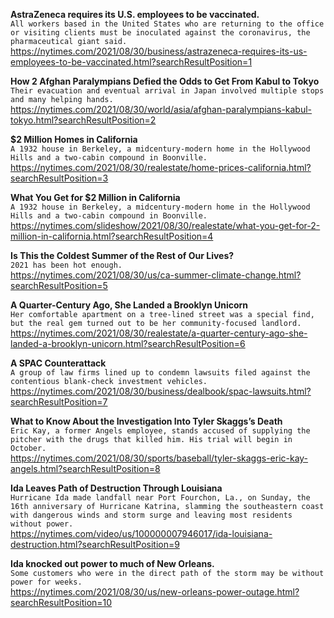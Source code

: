 **AstraZeneca requires its U.S. employees to be vaccinated.**\
`All workers based in the United States who are returning to the office or visiting clients must be inoculated against the coronavirus, the pharmaceutical giant said.`\
https://nytimes.com/2021/08/30/business/astrazeneca-requires-its-us-employees-to-be-vaccinated.html?searchResultPosition=1

**How 2 Afghan Paralympians Defied the Odds to Get From Kabul to Tokyo**\
`Their evacuation and eventual arrival in Japan involved multiple stops and many helping hands.`\
https://nytimes.com/2021/08/30/world/asia/afghan-paralympians-kabul-tokyo.html?searchResultPosition=2

**$2 Million Homes in California**\
`A 1932 house in Berkeley, a midcentury-modern home in the Hollywood Hills and a two-cabin compound in Boonville.`\
https://nytimes.com/2021/08/30/realestate/home-prices-california.html?searchResultPosition=3

**What You Get for $2 Million in California**\
`A 1932 house in Berkeley, a midcentury-modern home in the Hollywood Hills and a two-cabin compound in Boonville.`\
https://nytimes.com/slideshow/2021/08/30/realestate/what-you-get-for-2-million-in-california.html?searchResultPosition=4

**Is This the Coldest Summer of the Rest of Our Lives?**\
`2021 has been hot enough.`\
https://nytimes.com/2021/08/30/us/ca-summer-climate-change.html?searchResultPosition=5

**A Quarter-Century Ago, She Landed a Brooklyn Unicorn**\
`Her comfortable apartment on a tree-lined street was a special find, but the real gem turned out to be her community-focused landlord.`\
https://nytimes.com/2021/08/30/realestate/a-quarter-century-ago-she-landed-a-brooklyn-unicorn.html?searchResultPosition=6

**A SPAC Counterattack**\
`A group of law firms lined up to condemn lawsuits filed against the contentious blank-check investment vehicles.`\
https://nytimes.com/2021/08/30/business/dealbook/spac-lawsuits.html?searchResultPosition=7

**What to Know About the Investigation Into Tyler Skaggs’s Death**\
`Eric Kay, a former Angels employee, stands accused of supplying the pitcher with the drugs that killed him. His trial will begin in October.`\
https://nytimes.com/2021/08/30/sports/baseball/tyler-skaggs-eric-kay-angels.html?searchResultPosition=8

**Ida Leaves Path of Destruction Through Louisiana**\
`Hurricane Ida made landfall near Port Fourchon, La., on Sunday, the 16th anniversary of Hurricane Katrina, slamming the southeastern coast with dangerous winds and storm surge and leaving most residents without power.`\
https://nytimes.com/video/us/100000007946017/ida-louisiana-destruction.html?searchResultPosition=9

**Ida knocked out power to much of New Orleans.**\
`Some customers who were in the direct path of the storm may be without power for weeks.`\
https://nytimes.com/2021/08/30/us/new-orleans-power-outage.html?searchResultPosition=10

